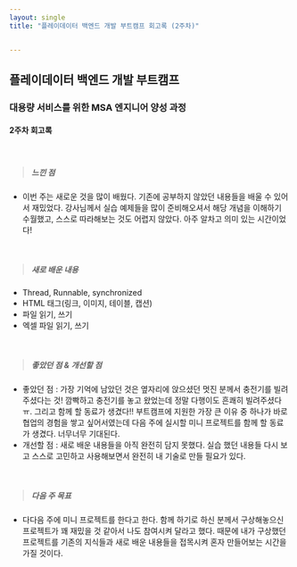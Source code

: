 ```yaml
---
layout: single
title: "플레이데이터 백엔드 개발 부트캠프 회고록 (2주차)"


---
```


## 플레이데이터 백엔드 개발 부트캠프

### 대용량 서비스를 위한 MSA 엔지니어 양성 과정

#### 2주차 회고록

<br>

> ##### 느낀 점
* 이번 주는 새로운 것을 많이 배웠다. 기존에 공부하지 않았던 내용들을 배울 수 있어서 재밌었다. 강사님께서 실습 예제들을 많이 준비해오셔서 해당 개념을 이해하기 수월했고, 스스로 따라해보는 것도 어렵지 않았다. 아주 알차고 의미 있는 시간이었다!

<br>

> ##### 새로 배운 내용
- Thread, Runnable, synchronized
- HTML 태그(링크, 이미지, 테이블, 캡션)
- 파일 읽기, 쓰기
- 엑셀 파일 읽기, 쓰기

<br>

> ##### 좋았던 점 & 개선할 점
- 좋았던 점 : 가장 기억에 남았던 것은 옆자리에 앉으셨던 멋진 분께서 충전기를 빌려주셨다는 것! 깜빡하고 충전기를 놓고 왔었는데 정말 다행이도 흔쾌히 빌려주셨다 ㅠ. 그리고 함께 할 동료가 생겼다!! 부트캠프에 지원한 가장 큰 이유 중 하나가 바로 협업의 경험을 쌓고 싶어서였는데 다음 주에 실시할 미니 프로젝트를 함께 할 동료가 생겼다. 너무너무 기대된다.
- 개선할 점 : 새로 배운 내용들을 아직 완전히 담지 못했다. 실습 했던 내용들 다시 보고 스스로 고민하고 사용해보면서 완전히 내 기술로 만들 필요가 있다.

<br>

> ##### 다음 주 목표
- 다다음 주에 미니 프로젝트를 한다고 한다. 함께 하기로 하신 분께서 구상해놓으신 프로젝트가 꽤 재밌을 것 같아서 나도 참여시켜 달라고 했다. 때문에 내가 구상했던 프로젝트를 기존의 지식들과 새로 배운 내용들을 접목시켜 혼자 만들어보는 시간을 가질 것이다.